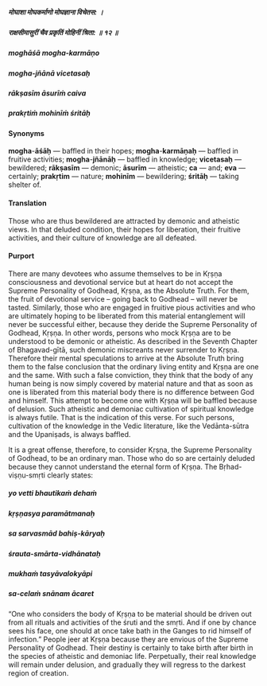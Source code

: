 ##### मोघाशा मोघकर्माणो मोघज्ञाना विचेतस: ।
##### राक्षसीमासुरीं चैव प्रकृतिं मोहिनीं श्रिता: ॥ १२ ॥

##### moghāśā mogha-karmāṇo
##### mogha-jñānā vicetasaḥ
##### rākṣasīm āsurīṁ caiva
##### prakṛtiṁ mohinīṁ śritāḥ

#### Synonyms

**mogha**-**āśāḥ** — baffled in their hopes; **mogha**-**karmāṇaḥ** — baffled in fruitive activities; **mogha**-**jñānāḥ** — baffled in knowledge; **vicetasaḥ** — bewildered; **rākṣasīm** — demonic; **āsurīm** — atheistic; **ca** — and; **eva** — certainly; **prakṛtim** — nature; **mohinīm** — bewildering; **śritāḥ** — taking shelter of.

#### Translation

Those who are thus bewildered are attracted by demonic and atheistic views. In that deluded condition, their hopes for liberation, their fruitive activities, and their culture of knowledge are all defeated.

#### Purport

There are many devotees who assume themselves to be in Kṛṣṇa consciousness and devotional service but at heart do not accept the Supreme Personality of Godhead, Kṛṣṇa, as the Absolute Truth. For them, the fruit of devotional service – going back to Godhead – will never be tasted. Similarly, those who are engaged in fruitive pious activities and who are ultimately hoping to be liberated from this material entanglement will never be successful either, because they deride the Supreme Personality of Godhead, Kṛṣṇa. In other words, persons who mock Kṛṣṇa are to be understood to be demonic or atheistic. As described in the Seventh Chapter of Bhagavad-gītā, such demonic miscreants never surrender to Kṛṣṇa. Therefore their mental speculations to arrive at the Absolute Truth bring them to the false conclusion that the ordinary living entity and Kṛṣṇa are one and the same. With such a false conviction, they think that the body of any human being is now simply covered by material nature and that as soon as one is liberated from this material body there is no difference between God and himself. This attempt to become one with Kṛṣṇa will be baffled because of delusion. Such atheistic and demoniac cultivation of spiritual knowledge is always futile. That is the indication of this verse. For such persons, cultivation of the knowledge in the Vedic literature, like the Vedānta-sūtra and the Upaniṣads, is always baffled.

It is a great offense, therefore, to consider Kṛṣṇa, the Supreme Personality of Godhead, to be an ordinary man. Those who do so are certainly deluded because they cannot understand the eternal form of Kṛṣṇa. The Bṛhad-viṣṇu-smṛti clearly states:

##### yo vetti bhautikaṁ dehaṁ
##### kṛṣṇasya paramātmanaḥ
##### sa sarvasmād bahiṣ-kāryaḥ
##### śrauta-smārta-vidhānataḥ
##### mukhaṁ tasyāvalokyāpi
##### sa-celaṁ snānam ācaret

“One who considers the body of Kṛṣṇa to be material should be driven out from all rituals and activities of the śruti and the smṛti. And if one by chance sees his face, one should at once take bath in the Ganges to rid himself of infection.” People jeer at Kṛṣṇa because they are envious of the Supreme Personality of Godhead. Their destiny is certainly to take birth after birth in the species of atheistic and demoniac life. Perpetually, their real knowledge will remain under delusion, and gradually they will regress to the darkest region of creation.